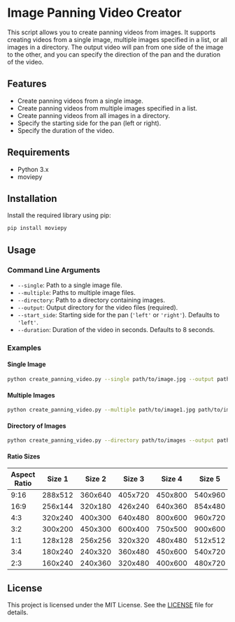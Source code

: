 # Image Panning Video Creator

This script allows you to create panning videos from images. It supports creating videos from a single image, multiple images specified in a list, or all images in a directory. The output video will pan from one side of the image to the other, and you can specify the direction of the pan and the duration of the video.

## Features

- Create panning videos from a single image.
- Create panning videos from multiple images specified in a list.
- Create panning videos from all images in a directory.
- Specify the starting side for the pan (left or right).
- Specify the duration of the video.

## Requirements

- Python 3.x
- moviepy

## Installation

Install the required library using pip:

```sh
pip install moviepy
```

## Usage

### Command Line Arguments

- `--single`: Path to a single image file.
- `--multiple`: Paths to multiple image files.
- `--directory`: Path to a directory containing images.
- `--output`: Output directory for the video files (required).
- `--start_side`: Starting side for the pan (`'left'` or `'right'`). Defaults to `'left'`.
- `--duration`: Duration of the video in seconds. Defaults to 8 seconds.

### Examples

#### Single Image

```sh
python create_panning_video.py --single path/to/image.jpg --output path/to/output
```

#### Multiple Images

```sh
python create_panning_video.py --multiple path/to/image1.jpg path/to/image2.jpg --output path/to/output
```

#### Directory of Images

```sh
python create_panning_video.py --directory path/to/images --output path/to/output
```

#### Ratio Sizes

| Aspect Ratio | Size 1   | Size 2   | Size 3   | Size 4   | Size 5   | Size 6   | Size 7   | Size 8   | Size 9   | Size 10  | Size 11  | Size 12  |
|--------------|----------|----------|----------|----------|----------|----------|----------|----------|----------|----------|----------|----------|
| 9:16         | 288x512  | 360x640  | 405x720  | 450x800  | 540x960  | 576x1024 | 630x1120 | 675x1200 | 720x1280 | 810x1440 | 900x1600 | 1080x1920|
| 16:9         | 256x144  | 320x180  | 426x240  | 640x360  | 854x480  | 1024x576 | 1280x720 | 1600x900 | 1920x1080| 2560x1440| 3200x1800| 3840x2160|
| 4:3          | 320x240  | 400x300  | 640x480  | 800x600  | 960x720  | 1024x768 | 1280x960 | 1400x1050| 1440x1080| 1600x1200| 1920x1440| 2048x1536|
| 3:2          | 300x200  | 450x300  | 600x400  | 750x500  | 900x600  | 1050x700 | 1200x800 | 1350x900 | 1500x1000| 1800x1200| 2100x1400| 2400x1600|
| 1:1          | 128x128  | 256x256  | 320x320  | 480x480  | 512x512  | 640x640  | 800x800  | 1024x1024| 1280x1280| 1600x1600| 1920x1920| 2048x2048|
| 3:4          | 180x240  | 240x320  | 360x480  | 450x600  | 540x720  | 600x800  | 720x960  | 768x1024 | 900x1200 | 1080x1440| 1200x1600| 1350x1800|
| 2:3          | 160x240  | 240x360  | 320x480  | 400x600  | 480x720  | 600x900  | 640x960  | 800x1200 | 960x1440 | 1200x1800| 1400x2100| 1600x2400|

## License

This project is licensed under the MIT License. See the [LICENSE](LICENSE) file for details.
